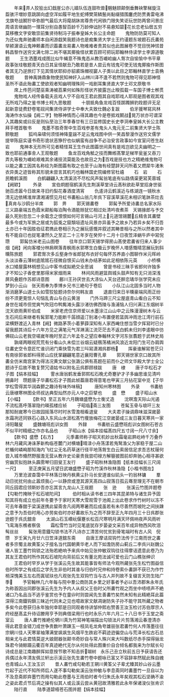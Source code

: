 <!-- { "loadSidebar": true } -->
　　年来弄人狡狯出幻戱崖公亦儿嬉队伍连鼓吹兽魑魅颐颠倒垂舞袂擎梯旋注盌骇汗増妙意跳踯向虚空浑如履平地生蛇缚樊笼鳞鬛尚黏缀猎围鏖虎防贾勇雷电沸戈旗夸战鬭狞卒弥胆气最后大将麾胡牀耑尊贵代闲铁门限失笑讵玩世防两曾问景庄周语言继幽防一理耳分别自愚智百龄千万龄伸诎肘不易悬知碧花长恋老仙辔五穷莫移檄文字安敢崇前集贤待制冯子振奉皇姊大长公主命题
　　鬼物防防莫可知人为还似鬼奔驰畵师本自闲游戱笑我题诗也是痴集贤大学士王约谨题东坡题石氏畵苑举颍濵语云鬼神赖畵而识葢畵龙易畵人物难难者贵其似也此图展卷不觉目恍神怵昔韩昌黎作送穷文满七除二尚不堪其揶揄怪状累百顾可把玩耶翰林侍读学士李源道敬题
　　王生洒墨戏成图比似牛蝇意不殊鬼态从教百巇崄幽人胷次自愉愉中书平章政事张珪敬题青天白日其呈怪献丑乃敢若是昔人尝云有钱鬼可使无钱鬼揶揄作斯图者其无乃逆旅灯下见其情状耶抑亦貂裘珠帽视窭人子类以此目之耶翰林直学士袁桷敬题
　　昔神禹铸鼎象物使民知神奸入山林川泽不逢不若然则鬼物可得见耶神怪圣所不语此殆畵工使欲观者知幽明理殊同一戏剧耳集贤直大学士邓文原敬书
　　席上传芭问楚巫乘涛被荔果何如殊形怪状齐披露岂止暌孤载一车国子博士栁贯
　　鬼物戏人经传备载夫且戏人宁不自戏王君此图其自戏耶戏人耶观是图者观其戏无所戏乃得之鉴书博士柯九思敬题
　　十朋抵角鱼龙戏百怪踯躅狮豹跧题评无足起新意徒费舒卷笔砚间集贤侍讲学士中奉大夫致仕魏必复跋
　　伯牙援琴冩风林海涛作水仙操【阙二字】物移神情而心得其趣也今是卷抵戏鬭战晃万状亦可谓深入其趣矣或曰反是则仙至治三年季春廿有三日监修国史长史李泂奉皇姊大长公主教拜手稽首敬书
　　鬼墨不胜奇胷中生百戏参差有鬼头人鬼元无二前集贤大学士陈颢敬题
　　狐呜枭啸何须怪神降童謡不足云鬼戏图中供一笑昌黎漫作送穷文儒学提举陈庭实谨书奇形诡状恶狰狞也似蜗蛮有战争不必治安言政事如今宣室问苍生赵岩
　　鬼神本无形所可见者精怪耳王生作此图葢世间真有是戏岂欲见夫幽明之一致也耶前通事舎人王观敬题
　　鱼龙百戏角觝之技而舞縆髙擎足梯竿瓮釜又吞刀弄丸等极为巇崄艰难其余诸技流莫能及也故目之为百戏是技也方之精絶维鬼物可以能之畵工因其名称绘为斯图葢有取之也至于山海有经楚辞天问所着又燃犀牛渚朱衣异类之迹皆称其形貌未尝言其机巧也翰林国史院编修官杜禧
　　石　岩
　　石民瞻鹤溪图
　　白鹤翩翩入太清溪流不尽松风声髯翁笔底有仙路倩渠更冩芙蓉城【阙欵】
　　外录
　　宣伯炯题宿鹤溪先生荆溪草堂诗云髙秋欲赴草堂招身世驱驰百虑嚣今日故来寻旧约梨花春酒度清宵
　　仇逺诗云鹤溪近与练湖连一镜秋水清无边依稀淮岸潇湘浦惯见月虹书畵船山翁几年呉下容溪草溪花未相识笔牀茶灶去真肯与沙鸥分半席
　　郭　畀
　　郭天锡畵卷
　　郭髯予所爱诗畵总名家水际三义路豪端五色霞米颠船每泊陶令酒能赊犹忆相过处清吟夜煮茶　天锡掾郎与予交最久死别忽忽二十余载念之恨恨如何可言锡山弓河上元道馆锡麓丘精舎其畵壁最多今或为军旅之居或为狐兎之窟頽垣遗址风景亦异虽予之故乡乃若异乡矣不归吾土亦已十年因胜伯征君擕此卷相示为之展玩感慨并叙述其畴昔相与之所以然者其中有不能自已也捉笔凄然久之至正二十三年岁在癸夘十二月十日夜笠泽蜗牛庐中冩倪瓒
　　郭髯仿米老云山图卷
　　往年京口郭天锡学得房山髙使君畵省归来人事少烟【阙】闲向客楼分林扄暝落青枫雨水郭寒生白蜃云岁晚怀人増感慨晴窓展玩到斜曛陈旅题
　　郭君胷次多丘壑身作省郎犹布衣好句每怀苏养直小图聊作米元晖岭头淡淡春云薄树底隂隂石径微自恨买山钱未办结茅如此足相依陈元英
　　小桥横水口矮屋露林梢想见山中客书成拟絶交全思诚
　　曾是书经三昧手省郎何许独多才不知公子香奁里那得米家烟雨来
　　林间风雨避篮舆城头鼓声知有无只消深浅屏风叠题作苏郎诗意图
　　鄜川王孙厌世去大涤仙人天台还醉恋璚华张学究未应梦到小云山　张天雨奉为季博乡兄书三絶句于卷后
　　小队江山北固多当时人物渐消磨茅山道士头如雪狡狯题诗奈尔何韩友直
　　退直归来日半曛豪端风雨正纷纷不须更覔惊人句恼乱青山与白云黄溍
　　门外马蹄三尺尘屋底青山看白云不知身世在城市但觉爽气吹冠巾鸭觜滩头露沙渚彷佛西陵与渔浦恼人归兴满江东烟树半沈天欲雨黄玠伯成
　　米家老虎住京师爱以水墨涂江山山中之云殊漫漫树木与云生石间后来继者有髯郭笔力能断千孱顔遥汀别渚小布置便若篮舆冲雨沧江湾行前石梁横野渡近入青林【阙】微路茅茨小着萝薜深知有人家西崦住想当雪夕挥冩时已分留我题其诗后十六年方见之满笔元气浑淋漓江流茫茫去不返白鹤未归刘李逺眼中彷佛砚山云老我空嗟嵗年晚时至正六年孟冬之望应奉翰林文字河东张翥题于武林史局
　　孰嗟两眼视荒荒有分看山久未偿兰谷烟云疑鴈荡橘洲风浪近龙阳门生可办肩舆往畵史空令意匠忙谁识闭门乘快雪为君三呌冩潇湘呉郡杨
　　挥豪谁解冩苍茫只有南徐郭省郎料得房山应抚掌翩翩笔意近襄阳曹孔章
　　郭天锡世家京口故其所畵全仿米南宫家为得法况黄文献公张潞公俱有髙题在前而仆之师文华殿大学士全公题诗于后故不敢复赘冗语姑书以附名云呉郡顾禄跋
　　唐　棣
　　唐子华松石才子图【绢本挂幅】
　　霅水唐翁鹤发垂郭熙松石晚尤奇蹇驴才子多幽思谁见清吟拥鼻时　瓒题唐子华畵松石才子图此帧葢唐君得意笔也甲寅三月拈花室中览【子华学松雪得其华润森鬰之趣诗有味外味稿】
　　唐知州寒林图
　　外录
　　书畵舫云唐棣寒林图全师叔达典型灿然亦元人中之巨擘也
　　盛　懋
　　盛子昭山水【小幅】
　　【款书】至正五年六月魏塘盛懋为士衡丈造
　　沈暝澹天际山光遏不流松髙呼落翠隐约暎孤楼应祯
　　子昭临斋三友图
　　苍髯玉骨与琅玕三友那知耐嵗寒今日故园摇落尽时时氷雪澹相看退叟
　　大夫君子操调鼎味滋深嵗晏氷霜冽还同铁石心路入东风山水涯松髙竹痩放梅花江空嵗晏成三友日暮天寒共一家浔阳鼇叟
　　盛魏塘班彪训女图
　　外録
　　书畵舫云盛懋班彪训女图树石苍古不似平时精细之作亦名品也
　　子昭山水【绢本挂幅髙四尺五寸阔一尺八寸余】
　　【款书】盛懋【右方】
　　元季畵师称子昭天机妙出秋霜毫岩屛屹峙千万叠乔林六月藏风涛诛茅新构临苍麓门对横塘晴渌小舟荡漾若鳬鹥渔父为家稳于屋二山栏楯何嶙峋那知海内飞红尘无名药草迷行径平地荡胷生白云索居信足求吾志杖屦何尝入城市翛然野服澹无营从教许史论豪贵我尝叨禄方解簮披图前却奔驰心相寻甚欲穷幽赏拟抱牀头霹雳琴归田叟王友行
　　盛子昭秋林渔隐图【纸本挂幅长三尺阔一尺】
　　至正庚寅五月望日武塘盛懋子昭为竹溪作秋林渔隐【小楷书图左】
　　万里沧波杳霭中平林落日映丹枫黄尘扑马长安道谁似矶头一钓翁林镛
　　羣动日扰扰何由止嚣烦我心一以静庶或澄其源天髙四山寂落日孤云骞至理无不在朝市同丘园君应领斯妙吾亦忘其言九龙山人王绂题
　　张　逊
　　张溪云竹图并题卷【勾勒竹掩映于松石坡陀间】
　　伯时相从读书者三四年其昆弟特与诸生异予固知其将有成立也前年冬要予于家时天寒大雪观雪于池阁上出此卷求作竹树时以冻不可去年春舘于梁溪遂携此留斋舎凡阅两寒暑而后成虽若有未尽善然而坡陀之间扶踈之意予为吾伯时用心亦劳矣伯时亦好畵故乐为之而不辞至正九年四月三十日呉郡张逊题于呉氏舘舎
　　太湖山石玉巑岏偃蹇长松百尺寒明月满天环佩响夜声风雨听飞鸾海东樵者察伋
　　霜松雪竹当时见笔底犹存岁晏姿文采百年成异物西风吹泪髩丝丝
　　髯张用意鐡勾锁书法不凡诗亦工清苦何忧贫到骨笔端时有古人风　倪瓒　岁壬寅九月廿六日笠泽道舘东斋
　　自唐王摩诘双钩竹法传于江南而世之畵者多宗蜀主故黄筌父子擅名当代国朝黄华老人而下如澹防房山蓟丘二李呉兴赵魏公诸人皆工墨竹钩锁之法殆若絶响予来呉中始见张仲敏双钩往往得摩诘遗意此卷乃为其友王君伯时所作其松石坡陀向背前后又有董北苑法诚可爱也云门山樵张绅识
　　王君伯时早岁从学于张溪云先生故其能事皆有师法今观所藏张先生松竹图益信伯时所学之有成后之学先生非伯时其谁与归伯时兄仲和持卷索仆畵辞不获已为作竹梢深愧美玉左右而寘珷玞也凡观张先生双钩竹当与古人并列故不复缀言天防生陆广季
　　予官翰林几六年每与院中羣公商防其乡里之好事者予必以吾沛郡朱永年氏为称首因出同郡张溪云先生为予内人从叔父王伯时父所畵竹观之而坐中啧啧声不絶诸口乃名品当不逃乎鉴赏也予在童丱时则尝闻先生善畵竹矣然未知有此精絶耳此葢深得江南鐡钩鎻三昧近代则未之见也噫故家文献凋谢防失子孙不能守其所藏之物者多矣今此卷获归永年独何幸耶是日同观者侍讲邹仲熙右赞善王汝玉检讨苏伯厚宗人府经歴髙孟升待诏滕用亨予则典借梁用行也时永乐六年六月二十八日书于玉堂之斋室云
　　唐人畵竹推絶伦辋川真为竹冩神笔端描出勾锁法片片剪落湘云春澄清亦得此君意金错刀成世争贵数叶萧踈玉一枝凤毛龙角夸雄丽张君畵竹何人传落墨往往宗辋川佳人天寒翠袖薄满堂飒飒生风烟平生跌宕不羁迹逰徧空山与荒泽长松古石总相亲尤与此君情莫逆大娘劒器张颠书奇妙自与常人殊兴来大呌数纸尽赤手探得骊龙珠君今骑鲸蹑云衢百年真迹絶代无尔从何处得此图重价自合倾名都我来为尔赋长句诗成总是江南趣醉挥如意按节歌不知击折瑚树　永乐己丑立秋前五日予获请告还呉偶过永年清友佩兰轩出示溪云张先生畵竹卷中题咏已富又不容辞率然赋此殊自媿也青城山人王汝玉识
　　昔人畵竹咸勾勒若王辋川黄筌父子辈尤臻其妙山谷云墨竹起于近代不知所师后人遂不事勾勒矣溪云张仲敏与李息斋同时畵墨竹一旦自以为不及息斋即弃墨竹而用勾勒此卷墨与王雨伯时者今归朱氏永年矣观其松石坚确不渝之姿此君贞节后凋之操有似其人或云溪云尝从黄冠故清雅若此永年保诸浚仪张肯识
　　陆行直
　　陆季道碧梧苍石图并题【绢本挂幅】
